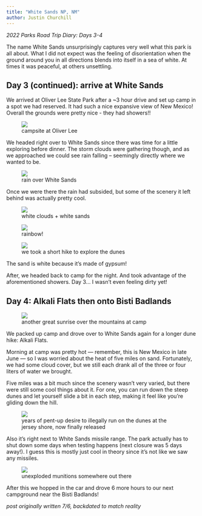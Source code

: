 ```yaml
---
title: "White Sands NP, NM"
author: Justin Churchill
---
```

_2022 Parks Road Trip Diary: Days 3-4_

The name White Sands unsurprisingly captures very well what this park is all about. What I did not expect was the feeling of disorientation when the ground around you in all directions blends into itself in a sea of white. At times it was peaceful, at others unsettling.
<!--end_excerpt-->

## Day 3 (continued): arrive at White Sands
We arrived at Oliver Lee State Park after a ~3 hour drive and set up camp in a spot we had reserved. It had such a nice expansive view of New Mexico! Overall the grounds were pretty nice - they had showers!!

<figure>
    <img src="https://lh3.googleusercontent.com/pw/AM-JKLVlLuZfpebAVPS8W_LXWGgo_oddw9fQw7lZen4nw0h3yU8CEyk2Pr4Mz9bE4pTd3LJUz1K9tCJJzBb86WiLRngqzy5oPoeK0nB9lDZgsSs8WpWa0YUXSEXCzWsIoupHIHquONx7mDIftZLecxNfZ7ooNQ=w1862-h1396-no?authuser=0">
    <figcaption>campsite at Oliver Lee</figcaption>
</figure>

We headed right over to White Sands since there was time for a little exploring before dinner. The storm clouds were gathering though, and as we approached we could see rain falling – seemingly directly where we wanted to be.

<figure>
    <img src="https://lh3.googleusercontent.com/pw/AM-JKLUA_pYIK7OeB-C3KoXF-JosP7hmn_VBF8-1euZ8fmASG8WIZc8eRUTicsJ9DHp5YpPEy5cELJX7ztPimtZWx1pjC40iqOOxaDWWrrNWvpd9kJO5MgFO2BBZIwMi0aiOzQfQOqReCzqvHVAa5Ul9btGWlQ=w1862-h1396-no?authuser=0">
    <figcaption>rain over White Sands</figcaption>
</figure>

Once we were there the rain had subsided, but some of the scenery it left behind was actually pretty cool.

<figure>
    <img src="https://lh3.googleusercontent.com/pw/AM-JKLW3-Z0qfvXZWjAbyAbYANq5Xgxr5aK48zRm6w9pc5weRngM_k56dSA5KzFBLhN4UzvbzCevaG6LeyTKNysCiPFMq-HtMtjRmHKO4eLQTdiU7M0AxFJ_DCCKGMK3cXHG5yV_hzDoaTIEECam8UNgWuk2GQ=w1862-h1396-no?authuser=0">
    <figcaption>white clouds + white sands</figcaption>
</figure>

<figure>
    <img src="https://lh3.googleusercontent.com/pw/AM-JKLW_7tgWH98Hv0yTTRfoBcz9ZeUZaBpCa5wT281tX2eUOOO8xBhAthomrZAp59Of8H1D8LHZHnGqc2hzzR5ysscfYL5dP55Q9sfe36w90Nsdb2WafrDR4IUjsfHWTFajVnwybMug4ExZiHFfaZqGCW0IrQ=w1862-h1396-no?authuser=0">
    <figcaption>rainbow!</figcaption>
</figure>

<figure>
    <img src="https://lh3.googleusercontent.com/pw/AM-JKLUHwewJ_lRBy27HQomecCo1ytUUp4iqu4e9tAnSFGBIUTLmFrjsdChYsAUvrsMOwXkrOP_XAtMktQyhxmUSNMnl6UHo3Zl00oil9GsShviNGOIYj6f-OYJAJCt-wRjbpcbLCFEeG2XujRJmcF005SNJpg=w1862-h1396-no?authuser=0">
    <figcaption>we took a short hike to explore the dunes</figcaption>
</figure>


The sand is white because it’s made of gypsum!

After, we headed back to camp for the night. And took advantage of the aforementioned showers. Day 3… I wasn’t even feeling dirty yet!

## Day 4: Alkali Flats then onto Bisti Badlands

<figure>
    <img src="https://lh3.googleusercontent.com/pw/AM-JKLXy0mZqcJMUxqBHd2eqSBCKm--5FPzZpb996Z1hUz7ai2Yc0Cf-1mMt5HC9FNR2mcIHy8PsSNT48wPNsf-h9ZrakxmVMvyn8NZYkc4jShrP-jVftRCVDNNtNw31sezAOvJbHzfvGrfSZQCX4-sstZklKw=w1862-h1396-no?authuser=0">
    <figcaption>another great sunrise over the mountains at camp</figcaption>
</figure>

We packed up camp and drove over to White Sands again for a longer dune hike: Alkali Flats.

Morning at camp was pretty hot — remember, this is New Mexico in late June — so I was worried about the heat of five miles on sand. Fortunately, we had some cloud cover, but we still each drank all of the three or four liters of water we brought.

Five miles was a bit much since the scenery wasn’t very varied, but there were still some cool things about it. For one, you can run down the steep dunes and let yourself slide a bit in each step, making it feel like you’re gliding down the hill.

<figure>
    <img src="https://lh3.googleusercontent.com/pw/AM-JKLXOei7qpwQW0of_esq1iWgr_FYW1yzCYAElx3HbVqMPhqdf0ML0n5ERzWP1pA7d2JPW45GZQsIpwvXM_v_wckvRjcmvWFflur5flX0_kxd_pvCLZOl_V7PzUXqPiuMV2SSa5HVgHu7MsqAleBbxQ8DIEQ=w1862-h1396-no?authuser=0">
    <figcaption>years of pent-up desire to illegally run on the dunes at the jersey shore, now finally released</figcaption>
</figure>

Also it’s right next to White Sands missile range. The park actually has to shut down some days when testing happens (next closure was 5 days away!). I guess this is mostly just cool in theory since it’s not like we saw any missiles.

<figure>
    <img src="https://lh3.googleusercontent.com/pw/AM-JKLV7z0ZVInxQwbHN35EHZ3yoIvqbwu_ongXZ50-pOtqsWyZudpwMK8dEmHKetYuQP4cE2nsRSVR7G28mdhHIepM3-VPev2Mc5-K5O0k6kxmDSzdRi-p5b8SG1tQvqFCX8CsX62waV5LO3GxvzOFIw6z0oQ=w1862-h1396-no?authuser=0">
    <figcaption>unexploded munitions somewhere out there</figcaption>
</figure>

After this we hopped in the car and drove 6 more hours to our next campground near the Bisti Badlands!

_post originally written 7/6, backdated to match reality_
